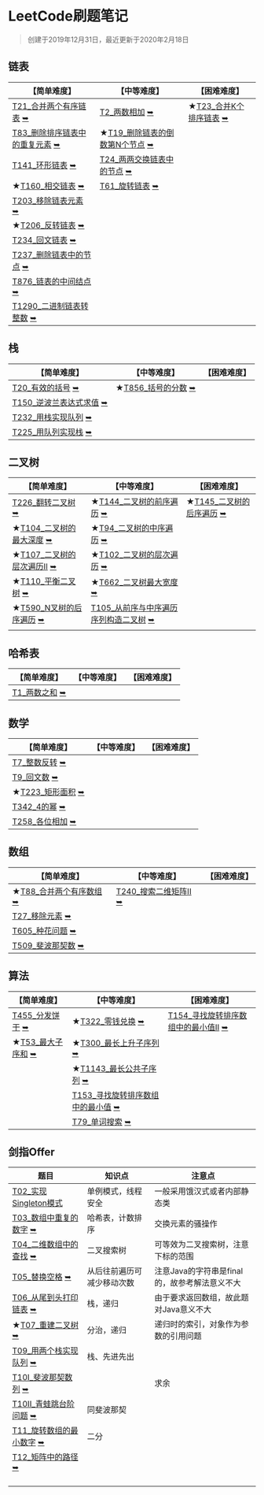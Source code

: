 # LeetCode刷题笔记

> 创建于2019年12月31日，最近更新于2020年2月18日

## 链表

| 【简单难度】                                                 | 【中等难度】                                                 | 【困难难度】                                                 |
| ------------------------------------------------------------ | ------------------------------------------------------------ | ------------------------------------------------------------ |
| [T21_合并两个有序链表](src/main/java/linkedlist/T21_合并两个有序链表.java) [➥](https://leetcode-cn.com/problems/merge-two-sorted-lists/) | [T2_两数相加](src/main/java/linkedlist/T2_两数相加.java) [➥](https://leetcode-cn.com/problems/add-two-numbers/) | ★[T23_合并K个排序链表](src/main/java/linkedlist/T23_合并K个排序链表.java) [➥](https://leetcode-cn.com/problems/merge-k-sorted-lists/) |
| [T83_删除排序链表中的重复元素](src/main/java/linkedlist/T83_删除排序链表中的重复元素.java) [➥](https://leetcode-cn.com/problems/merge-two-sorted-lists/) | ★[T19_删除链表的倒数第N个节点](src/main/java/linkedlist/T19_删除链表的倒数第N个节点.java) [➥](https://leetcode-cn.com/problems/remove-nth-node-from-end-of-list/) |                                                              |
| [T141_环形链表](src/main/java/linkedlist/T141_环形链表.java) [➥](https://leetcode-cn.com/problems/linked-list-cycle/) | [T24_两两交换链表中的节点](src/main/java/linkedlist/T24_两两交换链表中的节点.java) [➥](https://leetcode-cn.com/problems/swap-nodes-in-pairs/) |                                                              |
| ★[T160_相交链表](src/main/java/linkedlist/T160_相交链表.java) [➥](https://leetcode-cn.com/problems/intersection-of-two-linked-lists/) | [T61_旋转链表](src/main/java/linkedlist/T61_旋转链表.java) [➥](https://leetcode-cn.com/problems/rotate-list/) |                                                              |
| [T203_移除链表元素](src/main/java/linkedlist/T203_移除链表元素.java) [➥](https://leetcode-cn.com/problems/remove-linked-list-elements/) |                                                              |                                                              |
| ★[T206_反转链表](src/main/java/linkedlist/T206_反转链表.java) [➥](https://leetcode-cn.com/problems/reverse-linked-list/) |                                                              |                                                              |
| [T234_回文链表](src/main/java/linkedlist/T234_回文链表.java) [➥](https://leetcode-cn.com/problems/palindrome-linked-list/) |                                                              |                                                              |
| [T237_删除链表中的节点](src/main/java/linkedlist/T237_删除链表中的节点.java) [➥](https://leetcode-cn.com/problems/delete-node-in-a-linked-list/) |                                                              |                                                              |
| [T876_链表的中间结点](src/main/java/linkedlist/T876_链表的中间结点.java) [➥](https://leetcode-cn.com/problems/middle-of-the-linked-list/) |                                                              |                                                              |
| [T1290_二进制链表转整数](src/main/java/linkedlist/T1290_二进制链表转整数.java) [➥](https://leetcode-cn.com/problems/convert-binary-number-in-a-linked-list-to-integer/) |                                                              |                                                              |



## 栈

| 【简单难度】                                                 | 【中等难度】                                                 | 【困难难度】 |
| ------------------------------------------------------------ | ------------------------------------------------------------ | ------------ |
| [T20_有效的括号](src/main/java/stack/T20_有效的括号.java) [➥](https://leetcode-cn.com/problems/valid-parentheses/) | ★[T856_括号的分数](src/main/java/stack/T856_括号的分数.java) [➥](https://leetcode-cn.com/problems/score-of-parentheses/) |              |
| [T150_逆波兰表达式求值](src/main/java/stack/T150_逆波兰表达式求值.java) [➥](https://leetcode-cn.com/problems/evaluate-reverse-polish-notation/) |                                                              |              |
| [T232_用栈实现队列](src/main/java/stack/T232_用栈实现队列.java) [➥](https://leetcode-cn.com/problems/implement-queue-using-stacks/) |                                                              |              |
| [T225_用队列实现栈](src/main/java/stack/T225_用队列实现栈.java) [➥](https://leetcode-cn.com/problems/implement-stack-using-queues/) |                                                              |              |



## 二叉树

| 【简单难度】                                                 | 【中等难度】                                                 | 【困难难度】                                                 |
| ------------------------------------------------------------ | ------------------------------------------------------------ | ------------------------------------------------------------ |
| [T226_翻转二叉树](src/main/java/tree/T226_翻转二叉树.java) [➥](https://leetcode-cn.com/problems/invert-binary-tree/) | ★[T144_二叉树的前序遍历](src/main/java/tree/T144_二叉树的前序遍历.java) [➥](https://leetcode-cn.com/problems/binary-tree-preorder-traversal/) | ★[T145_二叉树的后序遍历](src/main/java/tree/T145_二叉树的后序遍历.java) [➥](https://leetcode-cn.com/problems/binary-tree-postorder-traversal/) |
| ★[T104_二叉树的最大深度](src/main/java/tree/T104_二叉树的最大深度.java) [➥](https://leetcode-cn.com/problems/maximum-depth-of-binary-tree/) | ★[T94_二叉树的中序遍历](src/main/java/tree/T94_二叉树的中序遍历.java) [➥](https://leetcode-cn.com/problems/binary-tree-inorder-traversal/) |                                                              |
| ★[T107_二叉树的层次遍历II](src/main/java/tree/T107_二叉树的层次遍历II.java) [➥](https://leetcode-cn.com/problems/binary-tree-level-order-traversal-ii/) | ★[T102_二叉树的层次遍历](src/main/java/tree/T102_二叉树的层次遍历.java) [➥](https://leetcode-cn.com/problems/binary-tree-level-order-traversal/) |                                                              |
| ★[T110_平衡二叉树](src/main/java/tree/T110_平衡二叉树.java) [➥](https://leetcode-cn.com/problems/balanced-binary-tree/) | ★[T662_二叉树最大宽度](src/main/java/tree/T662_二叉树最大宽度.java) [➥](https://leetcode-cn.com/problems/maximum-width-of-binary-tree/) |                                                              |
| ★[T590_N叉树的后序遍历](src/main/java/tree/T590_N叉树的后序遍历.java) [➥](https://leetcode-cn.com/problems/n-ary-tree-postorder-traversal/) | [T105_从前序与中序遍历序列构造二叉树](src/main/java/tree/T105_从前序与中序遍历序列构造二叉树.java) [➥](https://leetcode-cn.com/problems/construct-binary-tree-from-preorder-and-inorder-traversal/) |                                                              |
|                                                              |                                                              |                                                              |



## 哈希表

| 【简单难度】                                                 | 【中等难度】 | 【困难难度】 |
| ------------------------------------------------------------ | ------------ | ------------ |
| [T1_两数之和](src/main/java/hashtable/T1_两数之和.java) [➥](https://leetcode-cn.com/problems/two-sum/) |              |              |



## 数学

| 【简单难度】                                                 | 【中等难度】 | 【困难难度】 |
| ------------------------------------------------------------ | ------------ | ------------ |
| [T7_整数反转](src/main/java/math/T7_整数反转.java) [➥](https://leetcode-cn.com/problems/reverse-integer/) |              |              |
| [T9_回文数](src/main/java/math/T9_回文数.java) [➥](https://leetcode-cn.com/problems/palindrome-number/) |              |              |
| ★[T223_矩形面积](src/main/java/math/T223_矩形面积.java) [➥](https://leetcode-cn.com/problems/rectangle-area/) |              |              |
| [T342_4的幂](src/main/java/math/T342_4的幂.java) [➥](https://leetcode-cn.com/problems/power-of-four/) |              |              |
| [T258_各位相加](src/main/java/math/T258_各位相加.java) [➥](https://leetcode-cn.com/problems/add-digits/) |              |              |



## 数组

| 【简单难度】                                                 | 【中等难度】                                                 | 【困难难度】 |
| ------------------------------------------------------------ | ------------------------------------------------------------ | ------------ |
| ★[T88_合并两个有序数组](src/main/java/array/T88_合并两个有序数组.java) [➥](https://leetcode-cn.com/problems/merge-sorted-array/) | [T240_搜索二维矩阵II](src/main/java/array/T240_搜索二维矩阵II.java) [➥](https://leetcode-cn.com/problems/search-a-2d-matrix-ii/) |              |
| [T27_移除元素](src/main/java/array/T27_移除元素.java) [➥](https://leetcode-cn.com/problems/remove-element/) |                                                              |              |
| [T605_种花问题](src/main/java/array/T605_种花问题.java) [➥](https://leetcode-cn.com/problems/can-place-flowers/) |                                                              |              |
| [T509_斐波那契数](src/main/java/array/T509_斐波那契数.java) [➥](https://leetcode-cn.com/problems/fibonacci-number/) |                                                              |              |



## 算法

| 【简单难度】                                                 | 【中等难度】                                                 | 【困难难度】                                                 |
| ------------------------------------------------------------ | ------------------------------------------------------------ | ------------------------------------------------------------ |
| [T455_分发饼干](src/main/java/alogorithm/T455_分发饼干.java) [➥](https://leetcode-cn.com/problems/assign-cookies/) | ★[T322_零钱兑换](src/main/java/alogorithm/T322_零钱兑换.java) [➥](https://leetcode-cn.com/problems/coin-change/) | [T154_寻找旋转排序数组中的最小值II](src/main/java/alogorithm/T154_寻找旋转排序数组中的最小值II.java) [➥](https://leetcode-cn.com/problems/find-minimum-in-rotated-sorted-array-ii/) |
| ★[T53_最大子序和](src/main/java/array/T53_最大子序和.java) [➥](https://leetcode-cn.com/problems/maximum-subarray/) | ★[T300_最长上升子序列](src/main/java/alogorithm/T300_最长上升子序列.java) [➥](https://leetcode-cn.com/problems/longest-increasing-subsequence/) |                                                              |
|                                                              | ★[T1143_最长公共子序列](src/main/java/alogorithm/T1143_最长公共子序列.java) [➥](https://leetcode-cn.com/problems/longest-common-subsequence/) |                                                              |
|                                                              | [T153_寻找旋转排序数组中的最小值](src/main/java/alogorithm/T153_寻找旋转排序数组中的最小值.java) [➥](https://leetcode-cn.com/problems/find-minimum-in-rotated-sorted-array/description/) |                                                              |
|                                                              | [T79_单词搜索](src/main/java/alogorithm/T79_单词搜索.java) [➥](https://leetcode-cn.com/problems/word-search/) |                                                              |



## 剑指Offer

| 题目                                                         | 知识点                     | 注意点                                        |
| ------------------------------------------------------------ | -------------------------- | --------------------------------------------- |
| [T02_实现Singleton模式](src/main/java/offer/T03_数组中重复的数字.java) | 单例模式，线程安全         | 一般采用饿汉式或者内部静态类                  |
| [T03_数组中重复的数字](src/main/java/offer/T03_数组中重复的数字.java) [➥](https://leetcode-cn.com/problems/shu-zu-zhong-zhong-fu-de-shu-zi-lcof/comments/) | 哈希表，计数排序           | 交换元素的骚操作                              |
| [T04_二维数组中的查找](src/main/java/offer/T04_二维数组中的查找.java) [➥](https://leetcode-cn.com/problems/er-wei-shu-zu-zhong-de-cha-zhao-lcof/) | 二叉搜索树                 | 可等效为二叉搜索树，注意下标的范围            |
| [T05_替换空格](src/main/java/offer/T05_替换空格.java) [➥](https://leetcode-cn.com/problems/ti-huan-kong-ge-lcof/) | 从后往前遍历可减少移动次数 | 注意Java的字符串是final的，故参考解法意义不大 |
| [T06_从尾到头打印链表](src/main/java/offer/.java) [➥](https://leetcode-cn.com/problems/cong-wei-dao-tou-da-yin-lian-biao-lcof/) | 栈，递归                   | 由于要求返回数组，故此题对Java意义不大        |
| ★[T07_重建二叉树](src/main/java/offer/T07_重建二叉树.java) [➥](https://leetcode-cn.com/problems/zhong-jian-er-cha-shu-lcof/) | 分治，递归                 | 递归时的索引，对象作为参数的引用问题          |
| [T09_用两个栈实现队列](src/main/java/offer/T09_用两个栈实现队列.java) [➥](https://leetcode-cn.com/problems/zhong-jian-er-cha-shu-lcof/) | 栈、先进先出               |                                               |
| [T10I_斐波那契数列](src/main/java/offer/T10I_斐波那契数列.java) [➥](https://leetcode-cn.com/problems/fei-bo-na-qi-shu-lie-lcof/) |                            | 求余                                          |
| [T10II_青蛙跳台阶问题](src/main/java/offer/T10II_青蛙跳台阶问题.java) [➥](https://leetcode-cn.com/problems/qing-wa-tiao-tai-jie-wen-ti-lcof/) | 同斐波那契                 |                                               |
| [T11_旋转数组的最小数字](src/main/java/offer/T11_旋转数组的最小数字.java) [➥](https://leetcode-cn.com/problems/xuan-zhuan-shu-zu-de-zui-xiao-shu-zi-lcof/) | 二分                       |                                               |
| [T12_矩阵中的路径](src/main/java/offer/T12_矩阵中的路径.java) [➥](https://leetcode-cn.com/problems/ju-zhen-zhong-de-lu-jing-lcof/) |                            |                                               |
|                                                              |                            |                                               |
|                                                              |                            |                                               |
|                                                              |                            |                                               |
|                                                              |                            |                                               |

